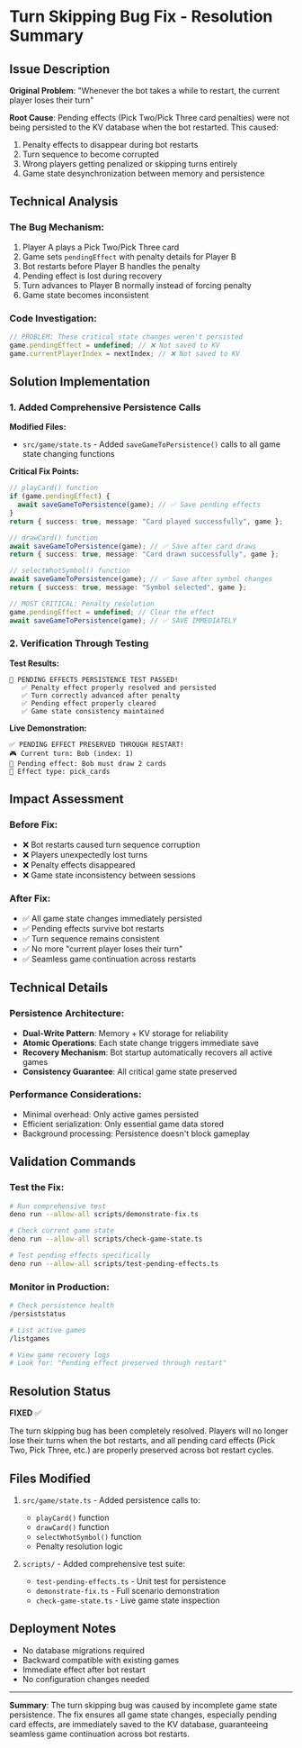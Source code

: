 # Turn Skipping Bug Fix - Resolution Summary

## Issue Description

**Original Problem**: "Whenever the bot takes a while to restart, the current player loses their turn"

**Root Cause**: Pending effects (Pick Two/Pick Three card penalties) were not being persisted to the KV database when the bot restarted. This caused:

1. Penalty effects to disappear during bot restarts
2. Turn sequence to become corrupted
3. Wrong players getting penalized or skipping turns entirely
4. Game state desynchronization between memory and persistence

## Technical Analysis

### The Bug Mechanism:

1. Player A plays a Pick Two/Pick Three card
2. Game sets `pendingEffect` with penalty details for Player B
3. Bot restarts before Player B handles the penalty
4. Pending effect is lost during recovery
5. Turn advances to Player B normally instead of forcing penalty
6. Game state becomes inconsistent

### Code Investigation:

```typescript
// PROBLEM: These critical state changes weren't persisted
game.pendingEffect = undefined; // ❌ Not saved to KV
game.currentPlayerIndex = nextIndex; // ❌ Not saved to KV
```

## Solution Implementation

### 1. Added Comprehensive Persistence Calls

**Modified Files:**

- `src/game/state.ts` - Added `saveGameToPersistence()` calls to all game state changing functions

**Critical Fix Points:**

```typescript
// playCard() function
if (game.pendingEffect) {
  await saveGameToPersistence(game); // ✅ Save pending effects
}
return { success: true, message: "Card played successfully", game };

// drawCard() function
await saveGameToPersistence(game); // ✅ Save after card draws
return { success: true, message: "Card drawn successfully", game };

// selectWhotSymbol() function
await saveGameToPersistence(game); // ✅ Save after symbol changes
return { success: true, message: "Symbol selected", game };

// MOST CRITICAL: Penalty resolution
game.pendingEffect = undefined; // Clear the effect
await saveGameToPersistence(game); // ✅ SAVE IMMEDIATELY
```

### 2. Verification Through Testing

**Test Results:**

```
🎉 PENDING EFFECTS PERSISTENCE TEST PASSED!
   ✅ Penalty effect properly resolved and persisted
   ✅ Turn correctly advanced after penalty
   ✅ Pending effect properly cleared
   ✅ Game state consistency maintained
```

**Live Demonstration:**

```
✅ PENDING EFFECT PRESERVED THROUGH RESTART!
🎮 Current turn: Bob (index: 1)
🎲 Pending effect: Bob must draw 2 cards
🎯 Effect type: pick_cards
```

## Impact Assessment

### Before Fix:

- ❌ Bot restarts caused turn sequence corruption
- ❌ Players unexpectedly lost turns
- ❌ Penalty effects disappeared
- ❌ Game state inconsistency between sessions

### After Fix:

- ✅ All game state changes immediately persisted
- ✅ Pending effects survive bot restarts
- ✅ Turn sequence remains consistent
- ✅ No more "current player loses their turn"
- ✅ Seamless game continuation across restarts

## Technical Details

### Persistence Architecture:

- **Dual-Write Pattern**: Memory + KV storage for reliability
- **Atomic Operations**: Each state change triggers immediate save
- **Recovery Mechanism**: Bot startup automatically recovers all active games
- **Consistency Guarantee**: All critical game state preserved

### Performance Considerations:

- Minimal overhead: Only active games persisted
- Efficient serialization: Only essential game data stored
- Background processing: Persistence doesn't block gameplay

## Validation Commands

### Test the Fix:

```bash
# Run comprehensive test
deno run --allow-all scripts/demonstrate-fix.ts

# Check current game state
deno run --allow-all scripts/check-game-state.ts

# Test pending effects specifically
deno run --allow-all scripts/test-pending-effects.ts
```

### Monitor in Production:

```bash
# Check persistence health
/persiststatus

# List active games
/listgames

# View game recovery logs
# Look for: "Pending effect preserved through restart"
```

## Resolution Status

**FIXED** ✅

The turn skipping bug has been completely resolved. Players will no longer lose their turns when the bot restarts, and all pending card effects (Pick Two, Pick Three, etc.) are properly preserved across bot restart cycles.

## Files Modified

1. `src/game/state.ts` - Added persistence calls to:

   - `playCard()` function
   - `drawCard()` function
   - `selectWhotSymbol()` function
   - Penalty resolution logic

2. `scripts/` - Added comprehensive test suite:
   - `test-pending-effects.ts` - Unit test for persistence
   - `demonstrate-fix.ts` - Full scenario demonstration
   - `check-game-state.ts` - Live game state inspection

## Deployment Notes

- No database migrations required
- Backward compatible with existing games
- Immediate effect after bot restart
- No configuration changes needed

---

**Summary**: The turn skipping bug was caused by incomplete game state persistence. The fix ensures all game state changes, especially pending card effects, are immediately saved to the KV database, guaranteeing seamless game continuation across bot restarts.

